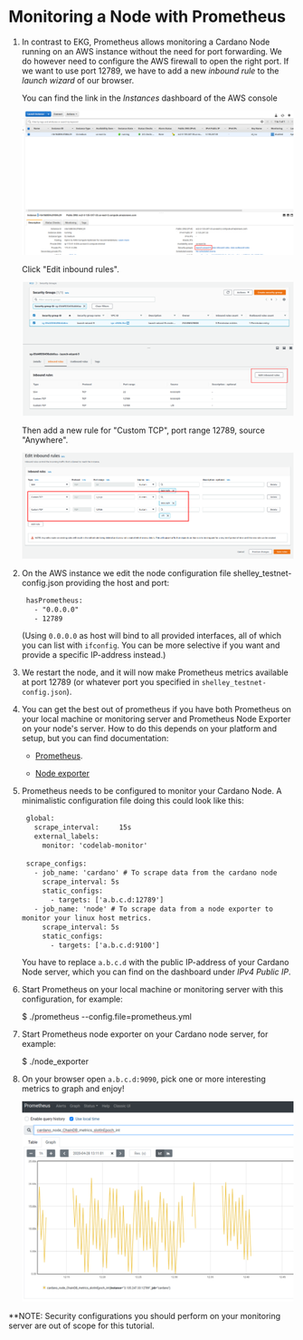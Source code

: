 # Monitoring a Node with Prometheus


1. In contrast to EKG, Prometheus allows monitoring a Cardano Node running on an AWS instance without
   the need for port forwarding.
   We do however need to configure the AWS firewall to open the right port.
   If we want to use port 12789, we have to add a new _inbound rule_ to the _launch wizard_
   of our browser.

   You can find the link in the _Instances_ dashboard of the AWS console

   ![Launch Wizard](images/launch-wizard.png)


   Click "Edit inbound rules".

   ![Edit inbound rules](images/edit-inbound-rules.png)

   Then add a new rule for "Custom TCP", port range 12789, source "Anywhere".

   ![new inbound rules](images/new-inbound-rule.png)

2. On the AWS instance we edit the node configuration file shelley_testnet-config.json providing the host and port:

        hasPrometheus:
          - "0.0.0.0"
          - 12789

   (Using `0.0.0.0` as host will bind to all provided interfaces, all of which you can list with `ifconfig`.
   You can be more selective if you want and provide a specific IP-address instead.)

3. We restart the node, and it will now make Prometheus metrics available
   at port 12789 (or whatever port you specified in `shelley_testnet-config.json`).

4. You can get the best out of prometheus if you have both Prometheus on your local machine or monitoring server and Prometheus Node Exporter on your node's server. How to do this depends on your platform and setup, but you can find documentation:

   * [Prometheus](https://prometheus.io/docs/prometheus/latest/getting_started/).

   * [Node exporter](https://prometheus.io/docs/guides/node-exporter/)

5. Prometheus needs to be configured to monitor your Cardano Node. A minimalistic configuration file doing this could look like this:

        global:
          scrape_interval:     15s
          external_labels:
            monitor: 'codelab-monitor'

        scrape_configs:
          - job_name: 'cardano' # To scrape data from the cardano node
            scrape_interval: 5s
            static_configs:
              - targets: ['a.b.c.d:12789']
          - job_name: 'node' # To scrape data from a node exporter to monitor your linux host metrics.
            scrape_interval: 5s
            static_configs:
              - targets: ['a.b.c.d:9100']

   You have to replace `a.b.c.d` with the public IP-address of your Cardano Node server, which you can find on the dashboard under _IPv4 Public IP_.

7. Start Prometheus on your local machine or monitoring server with this configuration, for example:

    $ ./prometheus --config.file=prometheus.yml

8. Start Prometheus node exporter on your Cardano node server, for example:

    $ ./node_exporter

9. On your browser open `a.b.c.d:9090`, pick one or more interesting metrics to graph and enjoy!

   ![Prometheus](images/prometheus.png)

**NOTE: Security configurations you should perform on your monitoring server are out of scope for this tutorial.
